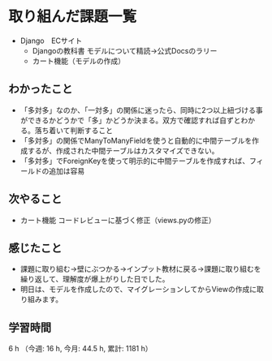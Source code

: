 # 取り組んだ課題一覧
- Django　ECサイト
    - Djangoの教科書 モデルについて精読→公式Docsのラリー
    - カート機能（モデルの作成）

## わかったこと
- 「多対多」なのか、「一対多」の関係に迷ったら、同時に2つ以上紐づける事ができるかどうかで「多」かどうか決まる。双方で確認すれば自ずとわかる。落ち着いて判断すること
- 「多対多」の関係でManyToManyFieldを使うと自動的に中間テーブルを作成するが、作成された中間テーブルはカスタマイズできない。
- 「多対多」でForeignKeyを使って明示的に中間テーブルを作成すれば、フィールドの追加は容易
    
## 次やること
- カート機能 コードレビューに基づく修正（views.pyの修正）

## 感じたこと
- 課題に取り組む→壁にぶつかる→インプット教材に戻る→課題に取り組むを繰り返して、理解度が爆上がりした日でした。
- 明日は、モデルを作成したので、マイグレーションしてからViewの作成に取り組みます。

## 学習時間
6 h （今週: 16 h, 今月: 44.5 h, 累計: 1181 h）